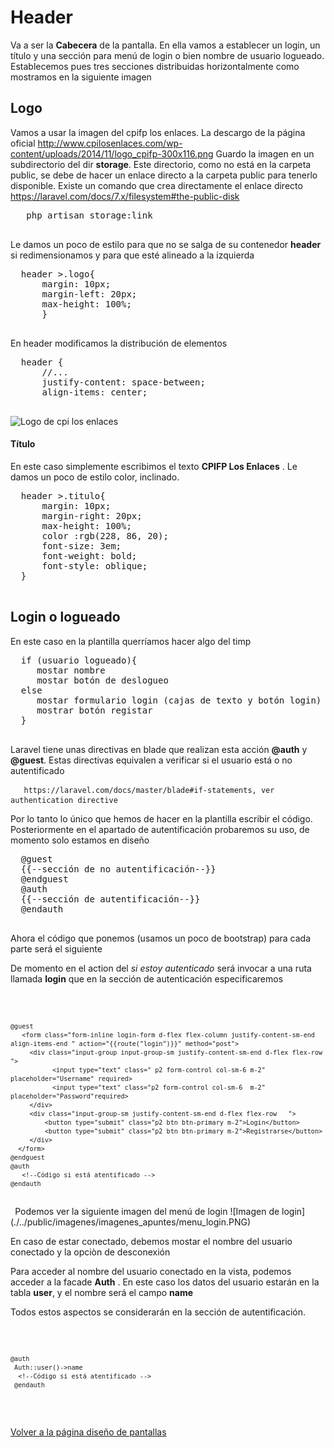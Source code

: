# Header

 Va a ser la __Cabecera__ de la pantalla.
 En ella vamos a establecer un  login, un título y una sección para menú de login o bien nombre de usuario logueado.
 Establecemos pues tres secciones distribuidas horizontalmente como mostramos en la siguiente imagen
## Logo
  Vamos a usar la imagen del cpifp los enlaces. La descargo de la página oficial 
    http://www.cpilosenlaces.com/wp-content/uploads/2014/11/logo_cpifp-300x116.png
  Guardo la imagen en un subdirectorio del dir __storage__.
  Este directorio, como no está en la carpeta public, se debe de hacer un enlace directo a la carpeta public para tenerlo disponible.
  Existe un comando que crea directamente el enlace directo   https://laravel.com/docs/7.x/filesystem#the-public-disk
  <pre>
   php artisan storage:link
  </pre>
  Le damos un poco de estilo para que no se salga de su contenedor __header__ si redimensionamos y para que esté alineado a la izquierda
  <pre>
  header >.logo{
      margin: 10px;
      margin-left: 20px;
      max-height: 100%;
      }
  </pre>
  En header modificamos la distribución de elementos
  <pre>
  header {
      //...
      justify-content: space-between;
      align-items: center;
  </pre>
   ![Logo de cpi los enlaces](./../storage/app/public/imagenes/logo_cpifp-300x116.png)
  #### Título
  
  En este caso simplemente escribimos el texto __CPIFP Los Enlaces__ . Le damos un poco de estilo color, inclinado.
  <pre>
  header >.titulo{
      margin: 10px;
      margin-right: 20px;
      max-height: 100%;
      color :rgb(228, 86, 20);
      font-size: 3em;
      font-weight: bold;
      font-style: oblique;
  } 
  </pre>
## Login o logueado
  
  En este caso en la plantilla querríamos hacer algo del timp
  <pre>
  if (usuario logueado){
     mostar nombre
     mostar botón de deslogueo
  else
     mostar formulario login (cajas de texto y botón login)
     mostrar botón registar    
  }
  </pre>
  Laravel tiene unas directivas en blade que realizan esta acción 
  __@auth__ y __@guest__. Estas directivas equivalen a verificar si el usuario está o no autentificado 
   
       https://laravel.com/docs/master/blade#if-statements, ver   authentication directive
  
  Por lo tanto lo único que hemos de hacer en la plantilla escribir el código. Posteriormente en el apartado de autentificación probaremos su uso, de momento solo estamos en diseño 
   <pre>
  @guest
  {{--sección de no autentificación--}}   
  @endguest
  @auth
  {{--sección de autentificación--}}
  @endauth
  </pre> 
 
 Ahora el código que ponemos (usamos un poco de bootstrap) para cada parte será el siguiente
 
 De momento en el action del _si estoy autenticado_ será invocar a una ruta llamada __login__ que en la sección de autenticación especificaremos   
 
 <code>
 
    @guest
       <form class="form-inline login-form d-flex flex-column justify-content-sm-end align-items-end " action="{{route("login")}}" method="post">
         <div class="input-group input-group-sm justify-content-sm-end d-flex flex-row  ">
               <input type="text" class=" p2 form-control col-sm-6 m-2" placeholder="Username" required>
               <input type="text" class="p2 form-control col-sm-6  m-2" placeholder="Password"required>
         </div>
         <div class="input-group-sm justify-content-sm-end d-flex flex-row   ">
             <button type="submit" class="p2 btn btn-primary m-2">Login</button>
             <button type="submit" class="p2 btn btn-primary m-2">Registrarse</button>
         </div>
      </form>
    @endguest
    @auth
       <!--Código si está atentificado --> 
    @endauth
 </code>
   Podemos ver la siguiente imagen del menú de login
  ![Imagen de login](./../public/imagenes/imagenes_apuntes/menu_login.PNG)
 
 En caso de estar conectado, debemos mostar el nombre del usuario conectado y la opciòn de desconexión
 
 Para acceder al nombre del usuario conectado en la vista, podemos acceder a la facade __Auth__ . En este caso los datos del usuario estarán en la tabla __user__, y el nombre será el campo __name__
 
 Todos estos aspectos se considerarán en la sección de autentificación.
 
 <code>
 
    @auth
     Auth::user()->name
      <!--Código si está atentificado --> 
     @endauth
 
 </code> 
 
[Volver a la página diseño de pantallas](./diseno_pantallas.md)
